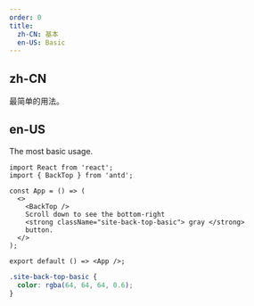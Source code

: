 ```yaml
---
order: 0
title:
  zh-CN: 基本
  en-US: Basic
---
```


## zh-CN

最简单的用法。

## en-US

The most basic usage.

```tsx
import React from 'react';
import { BackTop } from 'antd';

const App = () => (
  <>
    <BackTop />
    Scroll down to see the bottom-right
    <strong className="site-back-top-basic"> gray </strong>
    button.
  </>
);

export default () => <App />;
```

```css
.site-back-top-basic {
  color: rgba(64, 64, 64, 0.6);
}
```

<style>
[data-theme="dark"] .site-back-top-basic {
  color: rgba(255,255,255,.45);
}
</style>
